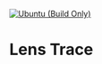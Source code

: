 [![Ubuntu (Build Only)](https://github.com/WilliamLewww/lens_trace/actions/workflows/ubuntu_build_only.yml/badge.svg)](https://github.com/WilliamLewww/lens_trace/actions/workflows/ubuntu_build_only.yml)
# Lens Trace
